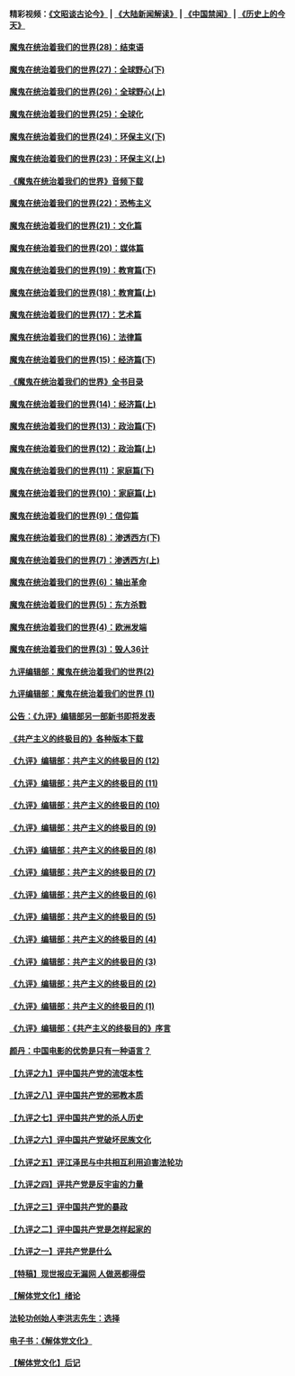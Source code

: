 #### 精彩视频：[《文昭谈古论今》](https://github.com/gfw-breaker/wenzhao/blob/master/README.md?t=01112130) | [《大陆新闻解读》](https://github.com/gfw-breaker/ntdtv-comedy/blob/master/README.md?t=01112130) | [《中国禁闻》](https://github.com/gfw-breaker/ntdtv-news/blob/master/README.md?t=01112130) | [《历史上的今天》](https://github.com/gfw-breaker/today-in-history/blob/master/README.md?t=01112130) 

#### [魔鬼在统治着我们的世界(28)：结束语](../pages/nsc422/n10936246.md?t=01112130) 

#### [魔鬼在统治着我们的世界(27)：全球野心(下)](../pages/nsc422/n10928319.md?t=01112130) 

#### [魔鬼在统治着我们的世界(26)：全球野心(上)](../pages/nsc422/n10900318.md?t=01112130) 

#### [魔鬼在统治着我们的世界(25)：全球化](../pages/nsc422/n10788205.md?t=01112130) 

#### [魔鬼在统治着我们的世界(24)：环保主义(下)](../pages/nsc422/n10695307.md?t=01112130) 

#### [魔鬼在统治着我们的世界(23)：环保主义(上)](../pages/nsc422/n10688613.md?t=01112130) 

#### [《魔鬼在统治着我们的世界》音频下载](../pages/nsc422/n10635553.md?t=01112130) 

#### [魔鬼在统治着我们的世界(22)：恐怖主义](../pages/nsc422/n10614727.md?t=01112130) 

#### [魔鬼在统治着我们的世界(21)：文化篇](../pages/nsc422/n10597706.md?t=01112130) 

#### [魔鬼在统治着我们的世界(20)：媒体篇](../pages/nsc422/n10586579.md?t=01112130) 

#### [魔鬼在统治着我们的世界(19)：教育篇(下)](../pages/nsc422/n10564808.md?t=01112130) 

#### [魔鬼在统治着我们的世界(18)：教育篇(上)](../pages/nsc422/n10526970.md?t=01112130) 

#### [魔鬼在统治着我们的世界(17)：艺术篇](../pages/nsc422/n10499093.md?t=01112130) 

#### [魔鬼在统治着我们的世界(16)：法律篇](../pages/nsc422/n10485969.md?t=01112130) 

#### [魔鬼在统治着我们的世界(15)：经济篇(下)](../pages/nsc422/n10469975.md?t=01112130) 

#### [《魔鬼在统治着我们的世界》全书目录](../pages/nsc422/n10464261.md?t=01112130) 

#### [魔鬼在统治着我们的世界(14)：经济篇(上)](../pages/nsc422/n10457370.md?t=01112130) 

#### [魔鬼在统治着我们的世界(13)：政治篇(下)](../pages/nsc422/n10448270.md?t=01112130) 

#### [魔鬼在统治着我们的世界(12)：政治篇(上)](../pages/nsc422/n10444576.md?t=01112130) 

#### [魔鬼在统治着我们的世界(11)：家庭篇(下)](../pages/nsc422/n10440961.md?t=01112130) 

#### [魔鬼在统治着我们的世界(10)：家庭篇(上)](../pages/nsc422/n10435448.md?t=01112130) 

#### [魔鬼在统治着我们的世界(9)：信仰篇](../pages/nsc422/n10432159.md?t=01112130) 

#### [魔鬼在统治着我们的世界(8)：渗透西方(下)](../pages/nsc422/n10429603.md?t=01112130) 

#### [魔鬼在统治着我们的世界(7)：渗透西方(上)](../pages/nsc422/n10426013.md?t=01112130) 

#### [魔鬼在统治着我们的世界(6)：输出革命](../pages/nsc422/n10421536.md?t=01112130) 

#### [魔鬼在统治着我们的世界(5)：东方杀戮](../pages/nsc422/n10417707.md?t=01112130) 

#### [魔鬼在统治着我们的世界(4)：欧洲发端](../pages/nsc422/n10414890.md?t=01112130) 

#### [魔鬼在统治着我们的世界(3)：毁人36计](../pages/nsc422/n10411583.md?t=01112130) 

#### [九评编辑部：魔鬼在统治着我们的世界(2)](../pages/nsc422/n10410036.md?t=01112130) 

#### [九评编辑部：魔鬼在统治着我们的世界 (1)](../pages/nsc422/n10406825.md?t=01112130) 

#### [公告：《九评》编辑部另一部新书即将发表](../pages/nsc422/n10405104.md?t=01112130) 

#### [《共产主义的终极目的》各种版本下载](../pages/nsc422/n10022138.md?t=01112130) 

#### [《九评》编辑部：共产主义的终极目的 (12)](../pages/nsc422/n9933272.md?t=01112130) 

#### [《九评》编辑部：共产主义的终极目的 (11)](../pages/nsc422/n9924973.md?t=01112130) 

#### [《九评》编辑部：共产主义的终极目的 (10)](../pages/nsc422/n9920883.md?t=01112130) 

#### [《九评》编辑部：共产主义的终极目的 (9)](../pages/nsc422/n9916363.md?t=01112130) 

#### [《九评》编辑部：共产主义的终极目的 (8)](../pages/nsc422/n9912488.md?t=01112130) 

#### [《九评》编辑部：共产主义的终极目的 (7)](../pages/nsc422/n9901176.md?t=01112130) 

#### [《九评》编辑部：共产主义的终极目的 (6)](../pages/nsc422/n9899359.md?t=01112130) 

#### [《九评》编辑部：共产主义的终极目的 (5)](../pages/nsc422/n9893174.md?t=01112130) 

#### [《九评》编辑部：共产主义的终极目的 (4)](../pages/nsc422/n9891246.md?t=01112130) 

#### [《九评》编辑部：共产主义的终极目的 (3)](../pages/nsc422/n9879879.md?t=01112130) 

#### [《九评》编辑部：共产主义的终极目的 (2)](../pages/nsc422/n9876205.md?t=01112130) 

#### [《九评》编辑部：共产主义的终极目的 (1)](../pages/nsc422/n9865857.md?t=01112130) 

#### [《九评》编辑部：《共产主义的终极目的》序言](../pages/nsc422/n9862666.md?t=01112130) 

#### [颜丹：中国电影的优势是只有一种语言？](../pages/nsc422/n9583062.md?t=01112130) 

#### [【九评之九】评中国共产党的流氓本性](../pages/nsc422/n737542.md?t=01112130) 

#### [【九评之八】评中国共产党的邪教本质](../pages/nsc422/n735942.md?t=01112130) 

#### [【九评之七】评中国共产党的杀人历史](../pages/nsc422/n733806.md?t=01112130) 

#### [【九评之六】评中国共产党破坏民族文化](../pages/nsc422/n731667.md?t=01112130) 

#### [【九评之五】评江泽民与中共相互利用迫害法轮功](../pages/nsc422/n730058.md?t=01112130) 

#### [【九评之四】评共产党是反宇宙的力量](../pages/nsc422/n727814.md?t=01112130) 

#### [【九评之三】评中国共产党的暴政](../pages/nsc422/n725597.md?t=01112130) 

#### [【九评之二】评中国共产党是怎样起家的](../pages/nsc422/n723946.md?t=01112130) 

#### [【九评之一】评共产党是什么](../pages/nsc422/n722529.md?t=01112130) 

#### [【特稿】现世报应无漏网 人做恶都得偿](../pages/nsc422/n4215167.md?t=01112130) 

#### [【解体党文化】绪论](../pages/nsc422/n1449356.md?t=01112130) 

#### [法轮功创始人李洪志先生：选择](../pages/nsc422/n3580738.md?t=01112130) 

#### [电子书：《解体党文化》](../pages/nsc422/n1573484.md?t=01112130) 

#### [【解体党文化】后记](../pages/nsc422/n1531999.md?t=01112130) 

